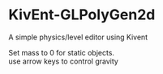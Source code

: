 KivEnt-GLPolyGen2d
==================

A simple physics/level editor using Kivent

Set mass to 0 for static objects.  
use arrow keys to control gravity